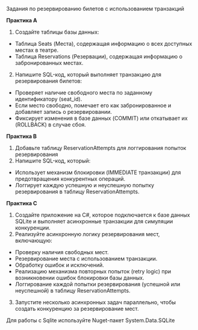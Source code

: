Задания по резервированию билетов с использованием транзакций

**Практика А**

1. Создайте таблицы базы данных:
- Таблица Seats (Места), содержащая информацию о всех доступных местах в театре.
- Таблица Reservations (Резервации), содержащая информацию о забронированных местах.
2. Напишите SQL-код, который выполняет транзакцию для резервирования билетов:
- Проверяет наличие свободного места по заданному идентификатору (seat_id).
- Если место свободно, помечает его как забронированное и добавляет запись о резервировании.
- Фиксирует изменения в базе данных (COMMIT) или откатывает их (ROLLBACK) в случае сбоя.

**Практика В**

1. Добавьте таблицу ReservationAttempts для логгирования попыток резервирования
2. Напишите SQL-код, который:
- Использует механизм блокировки (IMMEDIATE транзакции) для предотвращения конкурентных операций.
- Логгирует каждую успешную и неуспешную попытку резервирования в таблицу ReservationAttempts.

**Практика С**

1. Создайте приложение на C#, которое подключается к базе данных SQLite и выполняет асинхронные транзакции для симуляции конкуренции.
2. Реализуйте асинхронную логику резервирования мест, включающую:
- Проверку наличия свободных мест.
- Резервирование места с использованием транзакции.
- Обработку ошибок и исключений.
- Реализацию механизма повторных попыток (retry logic) при возникновении ошибок блокировки базы данных.
- Логгирование каждой попытки резервирования (успешной или неуспешной) в таблицу ReservationAttempts.
3. Запустите несколько асинхронных задач параллельно, чтобы создать конкуренцию за резервирование мест.

Для работы с Sqlite используйте Nuget-пакет System.Data.SQLite